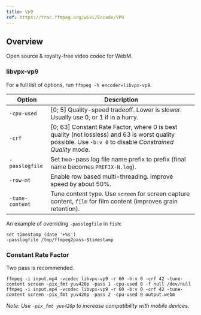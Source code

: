```yaml
---
title: Vp9
ref: https://trac.ffmpeg.org/wiki/Encode/VP9
---
```


## Overview

Open source & royalty-free video codec for WebM.

### libvpx-vp9

For a full list of options, run `ffmpeg -h encoder=libvpx-vp9`.

| Option          | Description                                                                                                                                                |
| --------------- | ---------------------------------------------------------------------------------------------------------------------------------------------------------- |
| `-cpu-used`     | [0; 5] Quality-speed tradeoff. Lower is slower. Usually use 0, or 1 if in a hurry.                                                                         |
| `-crf`          | [0; 63] Constant Rate Factor, where 0 is best quality (not lossless) and 63 is worst quality possible. Use `-b:v 0` to disable _Constrained Quality_ mode. |
| `-passlogfile`  | Set two-pass log file name prefix to prefix (final name becomes `PREFIX-N.log`).                                                                           |
| `-row-mt`       | Enable row based multi-threading. Improve speed by about 50%.                                                                                              |
| `-tune-content` | Tune content type. Use `screen` for screen capture content, `film` for film content (improves grain retention).                                            |

An example of overriding `-passlogfile` in `fish`:

```fish
set timestamp (date '+%s')
-passlogfile /tmp/ffmpeg2pass-$timestamp
```

### Constant Rate Factor

Two pass is recommended.

```shell
ffmpeg -i input.mp4 -vcodec libvpx-vp9 -r 60 -b:v 0 -crf 42 -tune-content screen -pix_fmt yuv420p -pass 1 -cpu-used 0 -f null /dev/null
ffmpeg -i input.mp4 -vcodec libvpx-vp9 -r 60 -b:v 0 -crf 42 -tune-content screen -pix_fmt yuv420p -pass 2 -cpu-used 0 output.webm
```

_Note: Use `-pix_fmt yuv420p` to increase compatibility with mobile devices._
